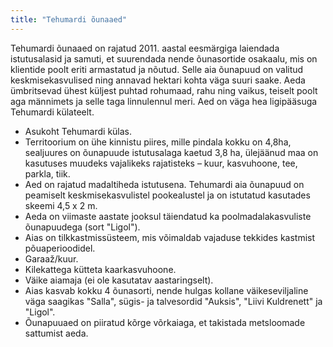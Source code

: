 ```yaml
---
title: "Tehumardi õunaaed"
---
```


Tehumardi õunaaed on rajatud 2011. aastal eesmärgiga laiendada istutusalasid ja samuti, et suurendada nende õunasortide osakaalu, mis on klientide poolt eriti armastatud ja nõutud. Selle aia õunapuud on valitud keskmisekasvulised ning annavad hektari kohta väga suuri saake. Aeda ümbritsevad ühest küljest puhtad rohumaad, rahu ning vaikus, teiselt poolt aga männimets ja selle taga linnulennul meri. Aed on väga hea ligipääsuga Tehumardi külateelt.

- Asukoht Tehumardi külas.
- Territoorium on ühe kinnistu piires, mille pindala kokku on 4,8ha, sealjuures on õunapuude istutusalaga kaetud 3,8 ha, ülejäänud maa on kasutuses muudeks vajalikeks rajatisteks – kuur, kasvuhoone, tee, parkla, tiik.
- Aed on rajatud madaltiheda istutusena. Tehumardi aia õunapuud on peamiselt keskmisekasvulistel pookealustel ja on istutatud kasutades skeemi 4,5 x 2 m.
- Aeda on viimaste aastate jooksul täiendatud ka poolmadalakasvuliste õunapuudega (sort "Ligol").
- Aias on tilkkastmissüsteem, mis võimaldab vajaduse tekkides kastmist põuaperioodidel.
- Garaaž/kuur.
- Kilekattega kütteta kaarkasvuhoone.
- Väike aiamaja (ei ole kasutatav aastaringselt).
- Aias kasvab kokku 4 õunasorti, nende hulgas kollane väikeseviljaline väga saagikas "Salla", sügis- ja talvesordid "Auksis", "Liivi Kuldrenett" ja "Ligol".
- Õunapuuaed on piiratud kõrge võrkaiaga, et takistada metsloomade sattumist aeda.
